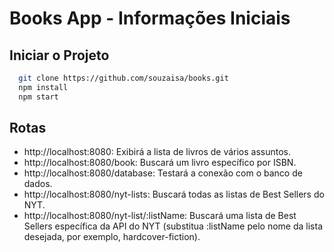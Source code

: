 # Books App - Informações Iniciais

## Iniciar o Projeto
```bash
  git clone https://github.com/souzaisa/books.git
  npm install
  npm start
```

## Rotas
- http://localhost:8080: Exibirá a lista de livros de vários assuntos.
- http://localhost:8080/book: Buscará um livro específico por ISBN.
- http://localhost:8080/database: Testará a conexão com o banco de dados.
- http://localhost:8080/nyt-lists: Buscará todas as listas de Best Sellers do NYT.
- http://localhost:8080/nyt-list/:listName: Buscará uma lista de Best Sellers específica da API do NYT (substitua :listName pelo nome da lista desejada, por exemplo, hardcover-fiction).
